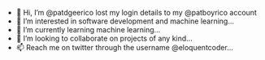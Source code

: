 - 👋 Hi, I’m @patdgeerico lost my login details to my @patboyrico account
- 👀 I’m interested in software development and machine learning...
- 🌱 I’m currently learning machine learning...
- 💞️ I’m looking to collaborate on projects of any kind...
- 📫 Reach me on twitter through the username @eloquentcoder...

<!---
patdgeerico/patdgeerico is a ✨ special ✨ repository because its `README.md` (this file) appears on your GitHub profile.
You can click the Preview link to take a look at your changes.
--->
